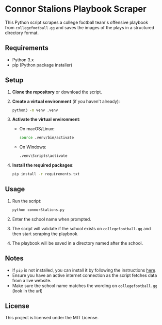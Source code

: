 # Connor Stalions Playbook Scraper

This Python script scrapes a college football team's offensive playbook from `collegefootball.gg` and saves the images of the plays in a structured directory format.

## Requirements

- Python 3.x
- pip (Python package installer)

## Setup

1. **Clone the repository** or download the script.
   
2. **Create a virtual environment** (if you haven't already):

    ```bash
    python3 -m venv .venv
    ```

3. **Activate the virtual environment**:

    - On macOS/Linux:
        ```bash
        source .venv/bin/activate
        ```
    - On Windows:
        ```bash
        .venv\Scripts\activate
        ```

4. **Install the required packages**:

    ```bash
    pip install -r requirements.txt
    ```

## Usage

1. Run the script:

    ```bash
    python connorStalions.py
    ```

2. Enter the school name when prompted.

3. The script will validate if the school exists on `collegefootball.gg` and then start scraping the playbook.

4. The playbook will be saved in a directory named after the school.

## Notes

- If `pip` is not installed, you can install it by following the instructions [here](https://pip.pypa.io/en/stable/installation/).
- Ensure you have an active internet connection as the script fetches data from a live website.
- Make sure the school name matches the wording on `collegefootball.gg` (look in the url)

## License

This project is licensed under the MIT License.
